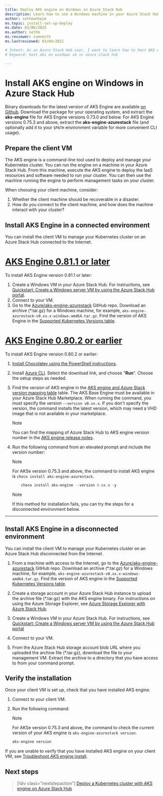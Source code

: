 ```yaml
---
title: Deploy AKS engine on Windows in Azure Stack Hub 
description: Learn how to use a Windows machine in your Azure Stack Hub to host AKS engine in order to deploy and manage a Kubernetes cluster.
author: sethmanheim
ms.topic: install-set-up-deploy
ms.date: 03/06/2025
ms.author: sethm
ms.reviewer: sumsmith
ms.lastreviewed: 03/04/2021

# Intent: As an Azure Stack Hub user, I want to learn how to host AKS engine on a Windows VM so that I can deploy AKS engine on Windows in Azure Stack Hub.
# Keyword: host aks on windows vm in azure stack hub 

---
```



# Install AKS engine on Windows in Azure Stack Hub

Binary downloads for the latest version of AKS Engine are available [on Github](https://github.com/Azure/aks-engine-azurestack/releases/latest). Download the package for your operating system, and extract the **aks-engine** file for AKS Engine versions 0.73.0 and below. For AKS Engine versions 0.75.3 and above, extract the **aks-engine-azurestack** file (and optionally add it to your `$PATH` environment variable for more convenient CLI usage).

## Prepare the client VM

The AKS engine is a command-line tool used to deploy and manage your Kubernetes cluster. You can run the engine on a machine in your Azure Stack Hub. From this machine, execute the AKS engine to deploy the IaaS resources and software needed to run your cluster. You can then use the machine running the engine to perform management tasks on your cluster.

When choosing your client machine, consider:

1. Whether the client machine should be recoverable in a disaster.
1. How do you connect to the client machine, and how does the machine interact with your cluster?

## Install AKS Engine in a connected environment

You can install the client VM to manage your Kubernetes cluster on an Azure Stack Hub connected to the Internet.

# [AKS Engine 0.81.1 or later](#tab/later)
To install AKS Engine version 0.81.1 or later:

1. Create a Windows VM in your Azure Stack Hub. For instructions, see [Quickstart: Create a Windows server VM by using the Azure Stack Hub portal](./azure-stack-quick-windows-portal.md).
1. Connect to your VM.
1. Go to the [Azure/aks-engine-azurestack](https://github.com/Azure/aks-engine-azurestack/releases/latest) GitHub repo. Download an archive (*.tar.gz) for a Windows machine, for example, `aks-engine-azurestack-v0.xx.x-windows-amd64.tar.gz`. Find the version of AKS Engine in the [Supported Kubernetes Versions table](kubernetes-aks-engine-release-notes.md#aks-engine-and-azure-stack-version-mapping).

# [AKS Engine 0.80.2 or earlier](#tab/earlier)

To install AKS Engine version 0.80.2 or earlier:

1. [Install Chocolatey using the PowerShell instructions](https://chocolatey.org/install#install-with-powershellexe).
1. Install [Azure CLI](/cli/azure/install-azure-cli-windows). Select the download link, and choose "**Run**". Choose the setup steps as needed.
1. Find the version of AKS engine in the [AKS engine and Azure Stack version mapping table](kubernetes-aks-engine-release-notes.md#aks-engine-and-azure-stack-version-mapping) table. The AKS Base Engine must be available in your Azure Stack Hub Marketplace. When running the command, you must specify the version `--version v0.xx.x`. If you don't specify the version, the command installs the latest version, which may need a VHD image that is not available in your marketplace.
    > [!NOTE]  
    > You can find the mapping of Azure Stack Hub to AKS engine version number in the [AKS engine release notes](kubernetes-aks-engine-release-notes.md#aks-engine-and-azure-stack-version-mapping).
1. Run the following command from an elevated prompt and include the version number:

    > [!NOTE]
    > For AKSe version 0.75.3 and above, the command to install AKS engine is `choco install aks-engine-azurestack`.

    ```PowerShell  
        choco install aks-engine --version 0.xx.x -y
    ```

    > [!NOTE]  
    > If this method for installation fails, you can try the steps for a disconnected environment below.

---

## Install AKS Engine in a disconnected environment

You can install the client VM to manage your Kubernetes cluster on an Azure Stack Hub disconnected from the Internet.

1. From a machine with access to the Internet, go to the [Azure/aks-engine-azurestack](https://github.com/Azure/aks-engine-azurestack/releases/latest) GitHub repo. Download an archive (*.tar.gz) for a Windows machine, for example, `aks-engine-azurestack-v0.xx.x-windows-amd64.tar.gz`. Find the version of AKS engine in the [Supported Kubernetes Versions table](kubernetes-aks-engine-release-notes.md#aks-engine-and-azure-stack-version-mapping).

1. Create a storage account in your Azure Stack Hub instance to upload the archive file (*.tar.gz) with the AKS engine binary. For instructions on using the Azure Storage Explorer, see [Azure Storage Explorer with Azure Stack Hub](./azure-stack-storage-connect-se.md).

1. Create a Windows VM in your Azure Stack Hub. For instructions, see [Quickstart: Create a Windows server VM by using the Azure Stack Hub portal](./azure-stack-quick-windows-portal.md)

1. Connect to your VM.

1. From the Azure Stack Hub storage account blob URL where you uploaded the archive file (*.tar.gz), download the file to your management VM. Extract the archive to a directory that you have access to from your command prompt.

## Verify the installation

Once your client VM is set up, check that you have installed AKS engine.

1. Connect to your client VM.
2. Run the following command:

    > [!Note]
    > For AKSe version 0.75.3 and above, the command to check the current version of your AKS engine is `aks-engine-azurestack version`.

    ```PowerShell  
    aks-engine version
    ```

If you are unable to verify that you have installed AKS engine on your client VM, see [Troubleshoot AKS engine install](azure-stack-kubernetes-aks-engine-troubleshoot.md).

## Next steps

> [!div class="nextstepaction"]
> [Deploy a Kubernetes cluster with AKS engine on Azure Stack Hub](azure-stack-kubernetes-aks-engine-deploy-cluster.md)
